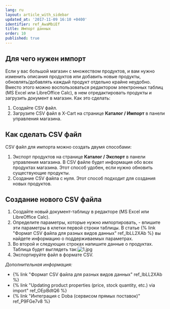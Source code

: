 ```yaml
---
lang: ru
layout: article_with_sidebar
updated_at: '2017-11-09 16:10 +0400'
identifier: ref_AwaMbiEf
title: Импорт данных
order: 10
published: true
---
```

## Для чего нужен импорт

Если у вас большой магазин с множеством продуктов, и вам нужно изменить описания продуктов или добавить новые продукты, обновлять/добавлять каждый продукт отдельно крайне неудобно. Вместо этого можно воспользоваться редактором электронных таблиц (MS Excel или LibreOffice Calc), в нем отредактировать продукты и загрузить документ в магазин. Как это сделать:

1.  Создайте CSV файл.
2.  Загрузите CSV файл в X-Cart на странице **Каталог / Импорт** в панели управления магазина.

## Как сделать CSV файл

CSV файл для импорта можно создать двумя способами:

1.  Экспорт продуктов на странице **Каталог / Экспорт** в панели управления магазина. В CSV файле будет информация обо всех продуктах магазина. Этот способ удобен, если нужно обновить существующие продукты.
2.  Создание CSV файла с нуля. Этот способ подходит для создания новых продуктов.

## Создание нового CSV файла

1.  Создайте новый документ-таблицу в редакторе (MS Excel или LibreOffice Calc).
2.  Определите параметры, которые нужно импортировать, - впишите эти параметры в клетки первой строки таблицы. В статье {% link "Формат CSV файла для разных видов данных" ref_IbLL2XAb %} вы найдете информацию о поддерживаемых параметрах.
3.  Во второй и следующих строках напишите данные о продуктах. Таблица будет выглядеть так:![1.jpg]({{site.baseurl}}/attachments/ref_AwaMbiEf/1.jpg)
4.  Экспортируйте файл в формате CSV.

_Дополнительная информация:_

*   {% link "Формат CSV файла для разных видов данных" ref_IbLL2XAb %}
*   {% link "Updating product properties (price, stock quantity, etc.) via import" ref_OEpBdtQ6 %}
*   {% link "Интеграция с Doba (сервисом прямых поставок)" ref_P9FGe7v8 %}
